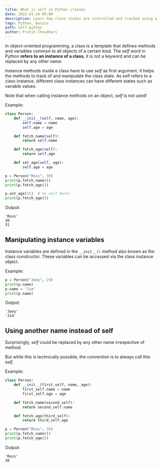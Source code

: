 ```yaml
---
title: What is self in Python classes
date: 2022-01-24 00:00
description: Learn how class states are controlled and tracked using a single word.
tags: Python, Basics
path: self-python
author: Pratik Choudhari
---
```


In object-oriented programming, a class is a template that defines methods and variables common to all objects of a certain kind. The *self* word in Python **refers to an instance of a class**, it is not a keyword and can be replaced by any other name.

Instance methods inside a class have to use *self* as first argument. It helps the methods to track of and manipulate the class state. As self refers to a class instance, different class instances can have different states such as variable values.

Note that when calling instance methods on an object, *self* is not used!

Example:
```python
class Person:
    def __init__(self, name, age):
        self.name = name
        self.age = age

    def fetch_name(self):
        return self.name

    def fetch_age(self):
        return self.age

    def set_age(self, age):
        self.age = age

p = Person("Ross", 30)
print(p.fetch_name())
print(p.fetch_age())

p.set_age(31)  # no self here!
print(p.fetch_age())
```

Output:
```console
'Ross'
30
31
```

## Manipulating instance variables

Instance variables are defined in the `__init__()` method also known as the class constructor. These variables can be accessed via the class instance object.

Example:
```python
p = Person("Joey", 29)
print(p.name)
p.name = "Jim"
print(p.name)
```

Output:
```console
'Joey'
'Jim'
```

## Using another name instead of self

Surprisingly, *self* could be replaced by any other name irrespective of method.

But while this is technically possible, the convention is to always call this *self*.

Example:
```python
class Person:
    def __init__(first_self, name, age):
        first_self.name = name
        first_self.age = age

    def fetch_name(second_self):
        return second_self.name

    def fetch_age(third_self):
        return third_self.age

p = Person("Ross", 30)
print(p.fetch_name())
print(p.fetch_age())
```

Output:
```console
'Ross'
30
```
